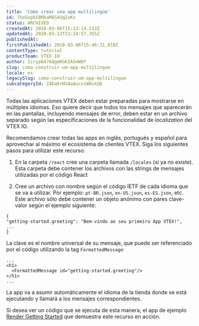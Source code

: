 ```yaml
---
title: 'Cómo crear una app multilingüe'
id: 7kxGvpbS8MkaMAS4UqIoKs
status: ARCHIVED
createdAt: 2018-03-06T15:12:14.213Z
updatedAt: 2020-03-13T21:24:57.355Z
publishedAt: 
firstPublishedAt: 2018-03-06T15:46:31.018Z
contentType: tutorial
productTeam: VTEX IO
author: 1iryp847AQgmKGKIASeW8Y
slug: como-construir-um-app-multilingue
locale: es
legacySlug: como-construir-um-app-multilingue
subcategoryId: Z46a6rHVAaAucoiW0skQQ
---
```


Todas las aplicaciones VTEX deben estar preparadas para mostrarse en múltiples idiomas. Eso quiere decir que todos los mensajes que aparecerán en las pantallas, incluyendo mensajes de error, deben estar en un archivo separado según las especificaciones de la funcionalidad de _localization_ del VTEX IO. 

Recomendamos crear todas las apps en inglés, portugués y español para aprovechar al máximo el ecosistema de clientes VTEX. Siga los siguientes pasos para utilizar este recurso:

1. En la carpeta `/react` cree una carpeta llamada `/locales` (si ya no existe). Esta carpeta debe contener los archivos con las strings de mensajes utilizadas por el código React
 
2. Cree un archivo con nombre según el código IETF de cada idioma que se va a utilizar. Por ejemplo: `pt-BR.json`, `en-US.json`, `es-ES.json`, etc. Este archivo sólo debe contener un objeto anónimo con pares clave-valor según el ejemplo siguiente:


``` 
{ 
"getting-started.greeting": "Bem-vindo ao seu primeiro App VTEX!",
...
}
```

La clave es el nombre universal de su mensaje, que puede ser referenciado por el código utilizando la tag `FormattedMessage`:

```
...
<h1>
  <FormattedMessage id="getting-started.greeting"/>
</h1>
...
```

La app va a asumir automáticamente el idioma de la tienda donde se está ejecutando y llamará a los mensajes correspondientes.

Si desea ver un código que se ejecuta de esta manera, el app de ejemplo [Render Getting Started](https://github.com/vtex-apps/render-getting-started) que demuestra este recurso en acción.
